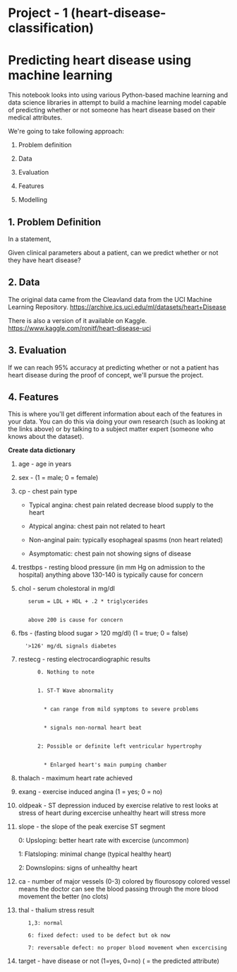 # Project - 1 (heart-disease-classification)


# Predicting  heart disease using machine learning


This notebook looks into using various Python-based machine learning and data science libraries in attempt to build a machine 
learning model capable of predicting whether or not someone has heart disease based on their medical attributes.


We're going to take following approach:


1. Problem definition

2. Data

3. Evaluation

4. Features 

5. Modelling


## 1.  Problem Definition
In a statement,

Given clinical parameters about a patient, can we predict whether or not they have heart disease?


## 2. Data
The original data came from the Cleavland data from the UCI Machine Learning Repository. https://archive.ics.uci.edu/ml/datasets/heart+Disease

There is also a version of it available on Kaggle. https://www.kaggle.com/ronitf/heart-disease-uci


## 3. Evaluation
If we can reach 95% accuracy at predicting whether or not a patient has heart disease during the proof of concept, we'll pursue the project.


## 4. Features
This is where you'll get different information about each of the features in your data. You can do this via doing your own 
research (such as looking at the links above) or by talking to a subject matter expert (someone who knows about the dataset).


**Create data dictionary**

1. age - age in years

2. sex - (1 = male; 0 = female)

3. cp - chest pain type


   * Typical angina: chest pain related decrease blood supply to the heart
   

   * Atypical angina: chest pain not related to heart
   
   
   * Non-anginal pain: typically esophageal spasms (non heart related)
   
   
   * Asymptomatic: chest pain not showing signs of disease
   
   
4. trestbps - resting blood pressure (in mm Hg on admission to the hospital) anything above 130-140 is typically cause for concern


5. chol - serum cholestoral in mg/dl


          serum = LDL + HDL + .2 * triglycerides
          

          above 200 is cause for concern
          

6. fbs - (fasting blood sugar > 120 mg/dl) (1 = true; 0 = false)


         '>126' mg/dL signals diabetes
         
  
7. restecg - resting electrocardiographic results

             0. Nothing to note
             
             
             1. ST-T Wave abnormality
             
             
               * can range from mild symptoms to severe problems
               
               
               * signals non-normal heart beat
               
               
             2: Possible or definite left ventricular hypertrophy
             
             
               * Enlarged heart's main pumping chamber
               
     
8. thalach - maximum heart rate achieved


9. exang - exercise induced angina (1 = yes; 0 = no)


10. oldpeak - ST depression induced by exercise relative to rest looks at stress of heart during excercise unhealthy heart will stress more


11. slope - the slope of the peak exercise ST segment

    0: Upsloping: better heart rate with excercise (uncommon)
    
    1: Flatsloping: minimal change (typical healthy heart)
    
    2: Downslopins: signs of unhealthy heart
    
    
12. ca - number of major vessels (0-3) colored by flourosopy
         colored vessel means the doctor can see the blood passing through
         the more blood movement the better (no clots)
         
         
13. thal - thalium stress result

           1,3: normal
           
           6: fixed defect: used to be defect but ok now
           
           7: reversable defect: no proper blood movement when excercising
           
           
           
14. target - have disease or not (1=yes, 0=no) ( = the predicted attribute)


